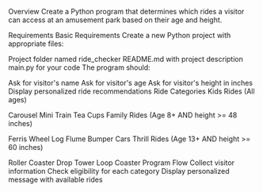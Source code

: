 Overview
Create a Python program that determines which rides a visitor can access at an amusement park based on their age and height.

Requirements
Basic Requirements
Create a new Python project with appropriate files:

Project folder named ride_checker
README.md with project description
main.py for your code
The program should:

Ask for visitor's name
Ask for visitor's age
Ask for visitor's height in inches
Display personalized ride recommendations
Ride Categories
Kids Rides (All ages)

Carousel
Mini Train
Tea Cups
Family Rides (Age 8+ AND height >= 48 inches)

Ferris Wheel
Log Flume
Bumper Cars
Thrill Rides (Age 13+ AND height >= 60 inches)

Roller Coaster
Drop Tower
Loop Coaster
Program Flow
Collect visitor information
Check eligibility for each category
Display personalized message with available rides
